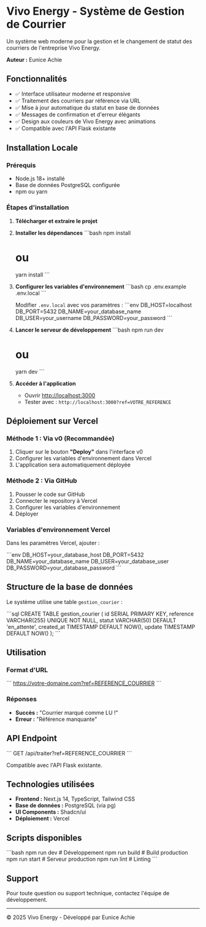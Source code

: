 # Vivo Energy - Système de Gestion de Courrier

Un système web moderne pour la gestion et le changement de statut des courriers de l'entreprise Vivo Energy.

**Auteur :** Eunice Achie

## Fonctionnalités

- ✅ Interface utilisateur moderne et responsive
- ✅ Traitement des courriers par référence via URL
- ✅ Mise à jour automatique du statut en base de données
- ✅ Messages de confirmation et d'erreur élégants
- ✅ Design aux couleurs de Vivo Energy avec animations
- ✅ Compatible avec l'API Flask existante

## Installation Locale

### Prérequis

- Node.js 18+ installé
- Base de données PostgreSQL configurée
- npm ou yarn

### Étapes d'installation

1. **Télécharger et extraire le projet**

2. **Installer les dépendances**
   \`\`\`bash
   npm install
   # ou
   yarn install
   \`\`\`

3. **Configurer les variables d'environnement**
   \`\`\`bash
   cp .env.example .env.local
   \`\`\`
   
   Modifier `.env.local` avec vos paramètres :
   \`\`\`env
   DB_HOST=localhost
   DB_PORT=5432
   DB_NAME=your_database_name
   DB_USER=your_username
   DB_PASSWORD=your_password
   \`\`\`

4. **Lancer le serveur de développement**
   \`\`\`bash
   npm run dev
   # ou
   yarn dev
   \`\`\`

5. **Accéder à l'application**
   - Ouvrir [http://localhost:3000](http://localhost:3000)
   - Tester avec : `http://localhost:3000?ref=VOTRE_REFERENCE`

## Déploiement sur Vercel

### Méthode 1 : Via v0 (Recommandée)

1. Cliquer sur le bouton **"Deploy"** dans l'interface v0
2. Configurer les variables d'environnement dans Vercel
3. L'application sera automatiquement déployée

### Méthode 2 : Via GitHub

1. Pousser le code sur GitHub
2. Connecter le repository à Vercel
3. Configurer les variables d'environnement
4. Déployer

### Variables d'environnement Vercel

Dans les paramètres Vercel, ajouter :

\`\`\`env
DB_HOST=your_database_host
DB_PORT=5432
DB_NAME=your_database_name
DB_USER=your_database_user
DB_PASSWORD=your_database_password
\`\`\`

## Structure de la base de données

Le système utilise une table `gestion_courier` :

\`\`\`sql
CREATE TABLE gestion_courier (
    id SERIAL PRIMARY KEY,
    reference VARCHAR(255) UNIQUE NOT NULL,
    statut VARCHAR(50) DEFAULT 'en_attente',
    created_at TIMESTAMP DEFAULT NOW(),
    update TIMESTAMP DEFAULT NOW()
);
\`\`\`

## Utilisation

### Format d'URL

\`\`\`
https://votre-domaine.com?ref=REFERENCE_COURRIER
\`\`\`

### Réponses

- **Succès :** "Courrier marqué comme LU !"
- **Erreur :** "Référence manquante"

## API Endpoint

\`\`\`
GET /api/traiter?ref=REFERENCE_COURRIER
\`\`\`

Compatible avec l'API Flask existante.

## Technologies utilisées

- **Frontend :** Next.js 14, TypeScript, Tailwind CSS
- **Base de données :** PostgreSQL (via pg)
- **UI Components :** Shadcn/ui
- **Déploiement :** Vercel

## Scripts disponibles

\`\`\`bash
npm run dev      # Développement
npm run build    # Build production
npm run start    # Serveur production
npm run lint     # Linting
\`\`\`

## Support

Pour toute question ou support technique, contactez l'équipe de développement.

---

© 2025 Vivo Energy - Développé par Eunice Achie
